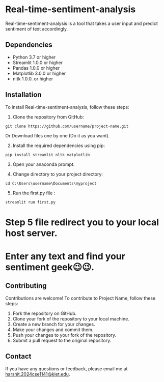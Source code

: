 # Real-time-sentiment-analysis

Real-time-sentiment-analysis is a tool that takes a user input and predict sentiment of text accordingly.

## Dependencies

- Python 3.7 or higher
- Streamlit 1.0.0 or higher
- Pandas 1.0.0 or higher
- Matplotlib 3.0.0 or higher
- nltk 1.0.0. or higher

## Installation

To install Real-time-sentiment-analysis, follow these steps:

1. Clone the repository from GitHub:

```
git clone https://github.com/username/project-name.git
```
Or Download files one by one (Do it as you want).

2. Install the required dependencies using pip:

```
pip install streamlit nltk matplotlib
```
3. Open your anaconda prompt.

4. Change directory to your project  directory:
```
cd C:\Users\username\Documents\myproject

```
5. Run the first.py file :

```
streamlit run first.py
```
# Step 5 file redirect you to your local host server.
# Enter any text and find your sentiment geek😉😉.




## Contributing

Contributions are welcome! To contribute to Project Name, follow these steps:

1. Fork the repository on GitHub.
2. Clone your fork of the repository to your local machine.
3. Create a new branch for your changes.
4. Make your changes and commit them.
5. Push your changes to your fork of the repository.
6. Submit a pull request to the original repository.



## Contact

If you have any questions or feedback, please email me at harshit.2024cse1141@kiet.edu.
